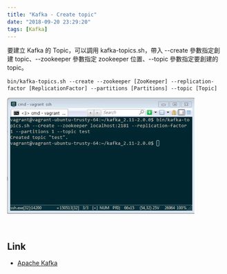 ```yaml
---
title: "Kafka - Create topic"
date: "2018-09-20 23:29:20"
tags: [Kafka]
---
```



要建立 Kafka 的 Topic，可以調用 kafka-topics.sh，帶入 --create 參數指定創建 topic、--zookeeper 參數指定 zookeeper 位置、--topic 參數指定要創建的 topic。  

<!-- More -->

    bin/kafka-topics.sh --create --zookeeper [ZooKeeper] --replication-factor [ReplicationFactor] --partitions [Partitions] --topic [Topic]

![1.png](1.png)
 
<br/>


Link
----
* [Apache Kafka](https://kafka.apache.org/quickstart)
